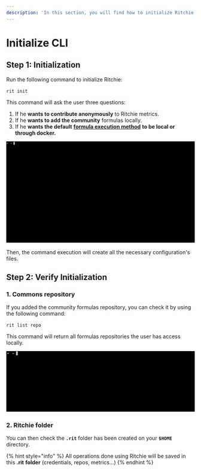```yaml
---
description: 'In this section, you will find how to initialize Ritchie CLI.'
---
```


# Initialize CLI

## Step 1: Initialization

Run the following command to initialize Ritchie: 

```text
rit init
```

This command will ask the user three questions:

1. If he **wants to contribute anonymously** to Ritchie metrics.
2. If he **wants to add the community** formulas locally.
3. If he **wants the default** [**formula execution method**](../tutorials/formulas/how-to-run-formulas/) **to be local or through docker.** 

![rit init command](../.gitbook/assets/rit-init%20%283%29%20%281%29.gif)

Then, the command execution will create all the necessary configuration's files. 

## Step 2: Verify Initialization

### 1. Commons repository

If you added the community formulas repository, you can check it by using the following command:

```text
rit list repo
```

This command will return all formulas repositories the user has access locally.

![rit list repo command](../.gitbook/assets/large-gif-1448x466-.gif)

### 2. Ritchie folder

You can then check the **`.rit`** folder has been created on your **`$HOME`** directory.

{% hint style="info" %}
All operations done using Ritchie will be saved in this **.rit** **folder** \(credentials, repos, metrics...\)
{% endhint %}

